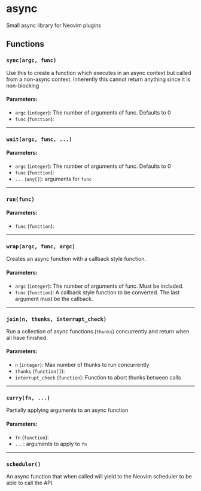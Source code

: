 # async

Small async library for Neovim plugins

## Functions

### `sync(argc, func)`

Use this to create a function which executes in an async context but
 called from a non-async context.  Inherently this cannot return anything
 since it is non-blocking

#### Parameters:

* `argc` (`integer`):  The number of arguments of func. Defaults to 0
* `func` (`function`):

---

### `wait(argc, func, ...)`

#### Parameters:

* `argc` (`integer`):  The number of arguments of func. Defaults to 0
* `func` (`function`):
* `...` (`any[]`): arguments for `func`

---

### `run(func)`

#### Parameters:

* `func` (`function`):

---

### `wrap(argc, func, argc)`

Creates an async function with a callback style function.

#### Parameters:

* `argc` (`integer`):  The number of arguments of func. Must be included.
* `func` (`function`):  A callback style function to be converted. The last argument must be the callback.

---

### `join(n, thunks, interrupt_check)`

Run a collection of async functions (`thunks`) concurrently and return when
 all have finished.

#### Parameters:

* `n` (`integer`):  Max number of thunks to run concurrently
* `thunks` (`function[]`):
* `interrupt_check` (`function`):  Function to abort thunks between calls

---

### `curry(fn, ...)`

Partially applying arguments to an async function

#### Parameters:

* `fn` (`function`):
* `...`:  arguments to apply to `fn`

---

### `scheduler()`

An async function that when called will yield to the Neovim scheduler to be
 able to call the API.
